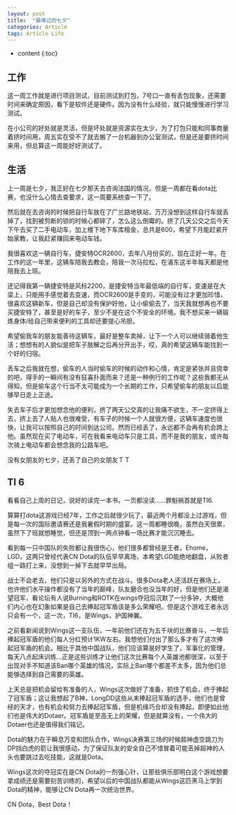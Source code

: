 ```yaml
---
layout: post
title:  "最难过的七夕"
categories: Article
tags: Article Life
---
```


* content
{:toc}

## 工作

这一周工作就是进行项目测试，目前测试到打包，7号口一直有丢包现象，还需要时间来确定原因，看下是软件还是硬件。因为没有什么经验，就只能慢慢进行学习测试。

在小公司的好处就是灵活，但是坏处就是资源实在太少，为了打包只能和同事商量着挤时间用，周五实在受不了就去搬了一台机器到办公室测试，但是还是要挤时间来用，但总算这一周能好好测试了。

## 生活

上一周是七夕，我正好在七夕那天去咨询法国的情况，但是一周都在看dota比赛，也没什么心情去查要求，这一周要系统查一下了。

然后就在去咨询的时候把自行车放在了广兰路地铁站，万万没想到这样自行车就丢掉了，找到被剪断的锁的时候心都碎了，怎么这么倒霉的。挤了几天公交之后今天下午去买了二手电动车，加上楼下地下车库租金，总共是600，希望下月能赶紧开始家教，让我赶紧赚回来电动车钱。

我很喜欢这一辆自行车，捷安特OCR2600，去年八月份买的，现在正好一年。在工作的这一年里，这辆车陪我去教会，陪我一次马拉松，在浦东这半年每天都是他陪我去上班。

还记得我第一辆捷安特是风标2200，是捷安特当年最低端的自行车，变速是在大梁上，只能用手感觉着去变速，而OCR2600是手变的，可能没有过才更加珍惜，很喜欢这辆新车，但是自己却没有保护好他，让小偷偷去了，当天我就想再也不要买捷安特了，甚至是好的车子，至少不是在这个不安全的环境。我不想买来一辆锻炼身体/给自己带来便利的工具却还要提心吊胆。

希望偷我车的朋友能善待这辆车，最好是整车卖掉，让下一个人可以继续骑着他生活；想想有的人貌似是把车子肢解之后再分开出手，哎，真的希望这辆车能找到一个好的归宿。

丢车之后我就在想，偷车的人当时偷车的时候的动作和心情，肯定是紧张并且侥幸的吧，得手的一瞬间有没有狂喜扑面而来？还是一种例行的工作呢？这些我都无从得知，但是偷车这个行当不太可能成为一个长期的工作，只希望偷车的朋友以后能够早日走上正途。

失去车子后才更加想念他的便利，挤了两天公交真的让我痛不欲生，不一定挤得上去，挤上去了人贴人也很难受，有车子的时候一个人就很方便，这辆车速度也很快，让我可以按照自己的时间到达公司。然而已经丢了，永远都不会再有机会跨上他。虽然现在买了电动车，可在我看来电动车只是工具，而不是我的朋友，或许每次骑上电动车都会想念我的公路车吧。

没有女朋友的七夕，还丢了自己的女朋友ＴＴ

## TI 6

看看自己上周的日记，说好的读完一本书，一页都没读……罪魁祸首就是TI6.

算算打dota这游戏已经7年，工作之后就很少玩了，最近两个月都没上过游戏，但是每一次的国际邀请赛还是我暑假时期的盛宴。这一周都睡很晚，虽然白天很累，虽然下了班就想睡觉，但还是顶到一两点钟看一场比赛才能沉沉睡去。

看到每一只中国队的失败都让我很伤心，他们很多都曾经是王者，Ehome，LGD，这两只曾经代表CN Dota的队伍早早离场，本希望LGD能绝地翻盘，从败者组一路打上来，没想到一掉下去就早早出局。

战士不会老去，他们只是以另外的方式在战斗。很多Dota老人还活跃在赛场上，也许他们水平操作都没有了当年的巅峰，队友磨合也没当年的好，但是他们还是渴望冠军，看论坛有人说Burning和ROTK在wings夺冠后沉默了一分多钟，大概他们内心也在幻象如果是自己去捧起冠军盾该是多么荣耀吧。但是这个游戏王者永远只会有一个，这一次，TI6，是Wings，护国神翼。

之前看新闻说到Wings这一支队伍，一年前他们还在为五千块的比赛奋斗，一年后捧起冠军盾的他们每人分红预计1KW左右。我想他们付出了那么多才有了这次捧起冠军盾的机会。相比于其他中国战队，他们应该算是好学生了，军事化的管理，每天八点起床训练…正是这些训练才让他们这次比赛每个人英雄池都很深，以至于出现对手不知道该Ban哪个英雄的情况，实际上Ban哪个都差不太多，因为他们总能够选择到自己需要的英雄。

上天总是把机会留给有准备的人，Wings这次做好了准备，抓住了机会，终于捧起了冠军盾；这让我想起了B神，LongDD这些从未捧起冠军盾的选手，他们也是曾经的天才，也有机会和努力去捧起冠军盾，但是机缘巧合却没有捧起，即便如此他们也是伟大的Dotaer。冠军盾是至高无上的荣耀，但是就算没有，一个伟大的Dotaer也还是值得我们铭记。

Dota的魅力在于瞬息万变和团队合作，Wings决赛第三场的时候超神虚空跳刀为DP挡白虎的箭让我很感动，为了保证队友的安全自己不惜冒着可能丢掉超神的人头也要跳过去吃技能，这就是Dota。

Wings这次的夺冠实在是CN Dota的一剂强心针，让那些俱乐部明白这个游戏想要拿成绩还是需要刻苦训练的，希望以后的中国战队都能从Wings这匹黑马上学到Dota的精神，能够让CN Dota再一次统治世界。

CN Dota，Best Dota！
















